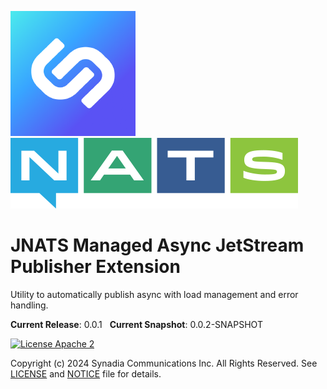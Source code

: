 ![Synadia](src/main/javadoc/images/synadia-logo.png) &nbsp;&nbsp;&nbsp;&nbsp; ![NATS](src/main/javadoc/images/large-logo.png)

# JNATS Managed Async JetStream Publisher Extension

Utility to automatically publish async with load management and error handling. 

**Current Release**: 0.0.1 &nbsp; **Current Snapshot**: 0.0.2-SNAPSHOT

[![License Apache 2](https://img.shields.io/badge/License-Apache2-blue.svg)](https://www.apache.org/licenses/LICENSE-2.0)

Copyright (c) 2024 Synadia Communications Inc. All Rights Reserved.
See [LICENSE](LICENSE) and [NOTICE](NOTICE) file for details.
